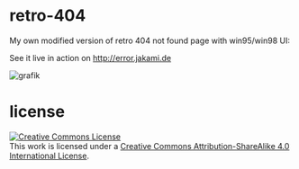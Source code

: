 # retro-404
My own modified version of retro 404 not found page with win95/win98 UI:  

See it live in action on http://error.jakami.de

![grafik](https://user-images.githubusercontent.com/31528087/150883852-86415268-4a8a-4713-bd91-de81e15c7a61.png)

# license
<a rel="license" href="http://creativecommons.org/licenses/by-sa/4.0/"><img alt="Creative Commons License" style="border-width:0" src="https://i.creativecommons.org/l/by-sa/4.0/80x15.png" /></a><br />This work is licensed under a <a rel="license" href="http://creativecommons.org/licenses/by-sa/4.0/">Creative Commons Attribution-ShareAlike 4.0 International License</a>.
